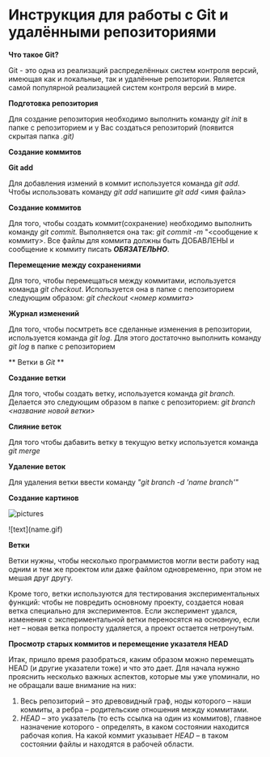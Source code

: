 # Инструкция для работы с Git и удалёнными репозиториями # 

**Что такое Git?**

Git - это одна из реализаций распределённых систем контроля версий, имеющая как и локальные, так и удалённые репозитории. Является самой популярной реализацией систем контроля версий в мире.

**Подготовка репозитория**

Для создание репозитория необходимо выполнить команду *git init* в папке с репозиторием и у Вас создаться репозиторий (появится скрытая папка *.git)*

**Создание коммитов**

__Git add__

Для добавления измений в коммит используется команда *git add.* Чтобы использовать команду *git add* напишите *git add* <имя файла>

**Создание коммитов**

Для того, чтобы создать коммит(сохранение) необходимо выполнить команду *git commit.* Выполняется она так: *git commit -m* "<сообщение к коммиту>. Все файлы для коммита должны быть ДОБАВЛЕНЫ и сообщение к коммиту писать *__ОБЯЗАТЕЛЬНО__*.

**Перемещение между сохранениями**

Для того, чтобы перемещаться между коммитами, используется команда *git checkout*. Используется она в папке с пепозиторием следующим образом: *git checkout <номер коммита>*

**Журнал изменений**

Для того, чтобы посмтреть все сделанные изменения в репозитории, используется команда *git log*. Для этого достаточно выполнить команду *git log* в папке с репозиторием

** Ветки в *Git* **

**Создание ветки**

Для того, чтобы создать ветку, используется команда *git branch.* Делается это следующим образом в папке с репозиторием: *git branch <название новой ветки>*

**Слияние веток**

Для того чтобы дабавить ветку в текущую ветку используется команда *git merge*

**Удаление веток**

Для удаления ветки ввести команду *"git branch -d 'name branch'"*

**Создание картинов**

![pictures](https://thumb.tildacdn.com/tild6336-6565-4834-b433-616638643930/-/resize/960x/-/format/webp/2_git_fetch_pull_pus.png)

!\[text]\(name.gif)

**Ветки**

Ветки нужны, чтобы несколько программистов могли вести работу над одним и тем же проектом или даже файлом одновременно, при этом не мешая друг другу.

Кроме того, ветки используются для тестирования экспериментальных функций: чтобы не повредить основному проекту, создается новая ветка специально для экспериментов. Если эксперимент удался, изменения с экспериментальной ветки переносятся на основную, если нет – новая ветка попросту удаляется, а проект остается нетронутым.

**Просмотр старых коммитов и перемещение указателя HEAD**

Итак, пришло время разобраться, каким образом можно перемещать HEAD (и другие указатели тоже) и что это дает. Для начала нужно прояснить несколько важных аспектов, которые мы уже упоминали, но не обращали ваше внимание на них:

1. Весь репозиторий – это древовидный граф, ноды которого – наши коммиты, а ребра – родительские отношения между коммитами.
2. *HEAD* – это указатель (то есть ссылка на один из коммитов), главное назначение которого - определять, в каком состоянии находится рабочая копия. На какой коммит указывает *HEAD* – в таком состоянии файлы и находятся в рабочей области.
